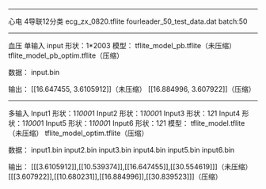 ---------------------------------------------------------------------------------------------------
心电
4导联12分类
ecg_zx_0820.tflite
fourleader_50_test_data.dat
batch:50

---------------------------------------------------------------------------------------------------
血压
单输入
input 形状：1*2003
模型：
tflite_model_pb.tflite（未压缩）
tflite_model_pb_optim.tflite（压缩）

数据：
input.bin

输出：
[[16.647455, 3.6105912]]（未压缩）
[[16.884996, 3.607922]]（压缩）

---------------------------------------------------------------------------------------------------
多输入
Input1 形状：1*1000*1
Input2 形状：1*1000*1
Input3 形状：1*2*1
Input4 形状：1*1000*1
Input5 形状：1*1000*1
Input6 形状：1*2*1
模型：
tflite_model.tflite（未压缩）
tflite_model_optim.tflite（压缩）

数据：
input1.bin
input2.bin
input3.bin
input4.bin
input5.bin
input6.bin

输出：
[[[3.6105912]],[[10.539374]],[[16.647455]],[[30.554619]]]（未压缩）
[[[3.607922]],[[10.680231]],[[16.884996]],[[30.839523]]]（压缩）



